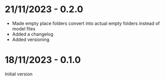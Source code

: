 # 21/11/2023 - 0.2.0
- Made empty place folders convert into actual empty folders instead of model files
- Added a changelog
- Added versioning

# 18/11/2023 - 0.1.0
Initial version